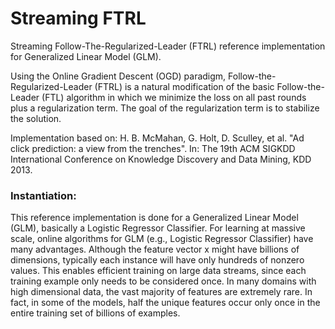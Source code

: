 # Streaming FTRL

Streaming Follow-The-Regularized-Leader (FTRL) reference implementation for Generalized Linear Model (GLM).

Using the Online Gradient Descent (OGD) paradigm, Follow-the-Regularized-Leader (FTRL) is a natural modification of the basic Follow-the-Leader (FTL) algorithm in which we minimize the loss on all past rounds plus a regularization term. The goal of the regularization term is to stabilize the solution.

Implementation based on: H. B. McMahan, G. Holt, D. Sculley, et al. "Ad click prediction: a view from the trenches". In: The 19th ACM SIGKDD International Conference on Knowledge Discovery and Data Mining, KDD 2013. 

### Instantiation:
This reference implementation is done for a Generalized Linear Model (GLM), basically a Logistic Regressor Classifier. For learning at massive scale, online algorithms for GLM (e.g., Logistic Regressor Classifier) have many advantages. Although the feature vector x might have billions of dimensions, typically each instance will have only hundreds of nonzero values. This enables efficient training on large data streams, since each training example only needs to be considered once. In many domains with high dimensional data, the vast majority of features are extremely rare. In fact, in some of the models, half the unique features occur only once in the entire training set of billions of examples. 
